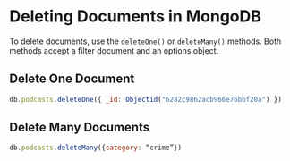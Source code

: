 # **Deleting Documents in MongoDB**

To delete documents, use the ```deleteOne()``` or ```deleteMany()``` methods. Both methods accept a filter document and an options object.

## **Delete One Document**

~~~js
db.podcasts.deleteOne({ _id: Objectid("6282c9862acb966e76bbf20a") })
~~~

## **Delete Many Documents**

~~~js
db.podcasts.deleteMany({category: “crime”})
~~~

